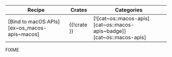 | Recipe | Crates | Categories |
|--------|--------|------------|
| [Bind to macOS APIs][ex~os_macos-apis~macos] | {{!crate }} | [![cat~os::macos-apis][cat~os::macos-apis~badge]][cat~os::macos-apis] |

<div class="hidden">
FIXME
</div>
